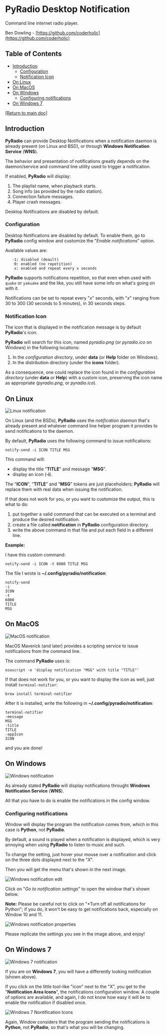 # PyRadio Desktop Notification

Command line internet radio player.

Ben Dowling - [https://github.com/coderholic](https://github.com/coderholic)

## Table of Contents
<!-- vim-markdown-toc Marked -->

* [Introduction](#introduction)
    * [Configuration](#configuration)
    * [Notification Icon](#notification-icon)
* [On Linux](#on-linux)
* [On MacOS](#on-macos)
* [On Windows](#on-windows)
    * [Configuring notifications](#configuring-notifications)
* [On Windows 7](#on-windows-7)

<!-- vim-markdown-toc -->

[[Return to main doc]](README.md)

## Introduction

**PyRadio** can provide Desktop Notifications when a notification daemon is already present (on Linux and BSD), or through **Windows Notification Service** (**WNS**).

The behavior and presentation of notifications greatly depends on the daemon/service and command line utility used to trigger a notification.

If enabled, **PyRadio** will display:

1. The playlist name, when playback starts.
2. Song info (as provided by the radio station).
3. Connection failure messages.
4. Player crash messages.

Desktop Notifications are disabled by default.


### Configuration

Desktop Notifications are disabled by default. To enable them, go to **PyRadio** config window and customize the "*Enable notifications*" option.

Available values are:
```
   -1: disabled (deault)
    0: enabled (no repetition)
    x: enabled and repeat every x seconds
```

**PyRadio** supports notifications repetition, so that even when used with `quake` or `yakuake` and the like, you still have some info on what's going on with it.

Notifications can be set to repeat every "*x*" seconds, with "*x*" ranging from 30 to 300 (30 seconds to 5 minutes), in 30 seconds steps.

### Notification Icon

The icon that is displayed in the notification message is by default **PyRadio**'s icon.

**PyRadio** will search for this icon, named *pyradio.png*  (or *pyradio.ico* on Windows) in the following locations:

1. In the *configuration directory*, under **data** (or **Help** folder on Windows).
2. In the distribution directory (under the **icons** folder).

As a consequence, one could replace the icon found in the *configuration directory* (under **data** or **Help**) with a custom icon, preserving the icon name as appropriate (*pyradio.png*, or *pyradio.ico*).

## On Linux

![Linux notification](https://members.hellug.gr/sng/pyradio/pyradio-notif.jpg)

On Linux (and the BSDs), **PyRadio** uses the *notification daemon* that's already present and whatever command line helper program it provides to send notifications to the daemon.

By default, **PyRadio** uses the following command to issue notifications:

```
notify-send -i ICON TITLE MSG
```

This command will:

- display the title "**TITLE**" and message "**MSG**".
- display an icon (**-i**).

The "**ICON**", "**TITLE**" and "**MSG**" tokens are just placeholders; **PyRadio** will replace them with real data when issuing the notification.

If that does not work for you, or you want to customize the output, this is what to do:

1. put together a valid command that can be executed on a terminal and produce the desired notification.
2. create a file called **notification** in **PyRadio** configuration directory.
3. write the above command in that file and put each field in a different line.

**Example:**

I have this custom command:

```
notify-send -i ICON -t 6000 TITLE MSG
```

The file I wrote is **~/.config/pyradio/notification**:

```
notify-send
-i
ICON
-t
6000
TITLE
MSG
```

## On MacOS

![MacOS notification](https://members.hellug.gr/sng/pyradio/mac-notif.jpg)

MacOS Maverick (and later) provides a scripting service to issue notifications from the command line.

The command **PyRadio** uses is:

```
osascript -e 'display notification "MSG" with title "TITLE"'

```

If that does not work for you, or you want to display the icon as well, just install `terminal-notifier`:

```
brew install terminal-notifier
```
After it is installed, write the following in **~/.config/pyradio/notification**:

```
terminal-notifier
-message
MSG
-title
TITLE
-appIcon
ICON
```

and you are done!

## On Windows

![Windows notification](https://members.hellug.gr/sng/pyradio/win-notif.jpg)

As already stated **PyRadio** will display notifications throught **Windows Notification Service** (**WNS**).

All that you have to do is enable the notifications in the config window.

### Configuring notifications

Window will display the program the notification comes from, which in this case is **Python**, not **PyRadio**.

By default, a sound is played when a notification is displayed, which is very annoying when using **PyRadio** to listen to music and such.

To change the setting, just hover your mouse over a notification and click on the three dots displayed next to the "*X*".

Then you will get the menu that's shown in the next image.

![Windows notification edit](https://members.hellug.gr/sng/pyradio/win-notif-edit.jpg)

Click on "*Go to notification settings*" to open the window that's shown below.

**Note:** Please be careful not to click on "*Turn off all notifications for Python"; if you do, it won't be easy to get notifications back, especially on Window 10 and 11.

![Windows notification properties](https://members.hellug.gr/sng/pyradio/win-python-props.jpg)

Please replicate the settings you see in the image above, and enjoy!

## On Windows 7

![Windows 7 notification](https://members.hellug.gr/sng/pyradio/win7-notif.jpg)

If you are on **Windows 7**, you will have a differently looking notification (shown above).

If you click on the little tool-like "icon" next to the "X", you get to the "**Notification Area Icons**", the notifications configuration window. A couple of options are available, and again, I do not know how easy it will be to enable the notification if disabled once.

![Windows 7 Nontification Icons](https://members.hellug.gr/sng/pyradio/win7-icons.jpg)

Again, Window considers that the program sending the notifications is **Python**, not **PyRadio**, so that's what you will be changing.

